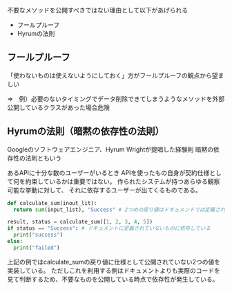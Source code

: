 不要なメソッドを公開すべきではない理由として以下があげられる
- フールプルーフ
- Hyrumの法則

## フールプルーフ 

「使わないものは使えないようにしておく」方がフールプルーフの観点から望ましい

⇒　例）必要のないタイミングでデータ削除できてしまうようなメソッドを外部公開しているクラスがあった場合危険

## Hyrumの法則（暗黙の依存性の法則）

Googleのソフトウェアエンジニア、Hyrum Wrightが提唱した経験則
暗黙の依存性の法則ともいう

あるAPIに十分な数のユーザーがいるとき
APIを使ったもの自身が契約仕様として何を約束しているかは重要ではない。
作られたシステムが持つあらゆる観察可能な挙動に対して、
それに依存するユーザーが出てくるものである。

```python
def calculate_sum(inout_lit):
  return sum(input_list), "Success" # 2つめの戻り値はドキュメントでは定義されていない
```

```python
result, status = calculate_sum([1, 2, 3, 4, 5])
if status == "Success": # ドキュメントに定義されていないものに依存している
  print("success")
else:
  print("failed")
```

上記の例ではcalculate_sumの戻り値に仕様として公開されていない2つの値を実装している。
ただしこれを利用する側はドキュメントよりも実際のコードを見て判断するため、不要なものを公開している時点で依存性が発生している。